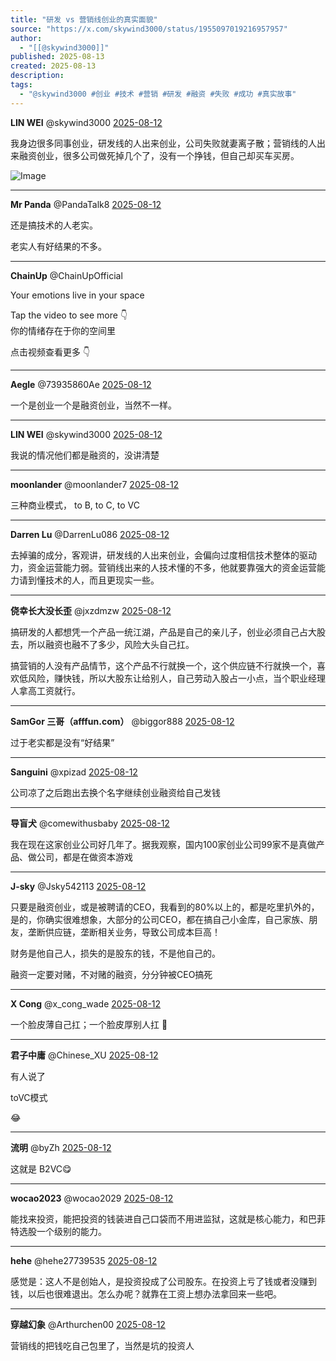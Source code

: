 ```yaml
---
title: "研发 vs 营销线创业的真实面貌"
source: "https://x.com/skywind3000/status/1955097019216957957"
author:
  - "[[@skywind3000]]"
published: 2025-08-13
created: 2025-08-13
description:
tags:
  - "@skywind3000 #创业 #技术 #营销 #研发 #融资 #失败 #成功 #真实故事"
---
```

**LIN WEI** @skywind3000 [2025-08-12](https://x.com/skywind3000/status/1955097019216957957)

我身边很多同事创业，研发线的人出来创业，公司失败就妻离子散；营销线的人出来融资创业，很多公司做死掉几个了，没有一个挣钱，但自己却买车买房。

![Image](https://pbs.twimg.com/media/GyHmXsraEAUx4dy?format=jpg&name=large)

---

**Mr Panda** @PandaTalk8 [2025-08-12](https://x.com/PandaTalk8/status/1955123199479525858)

还是搞技术的人老实。

老实人有好结果的不多。

---

**ChainUp** @ChainUpOfficial

Your emotions live in your space

Tap the video to see more 👇  
你的情绪存在于你的空间里

点击视频查看更多 👇

---

**Aegle** @73935860Ae [2025-08-12](https://x.com/73935860Ae/status/1955098500955316357)

一个是创业一个是融资创业，当然不一样。

---

**LIN WEI** @skywind3000 [2025-08-12](https://x.com/skywind3000/status/1955099446347436100)

我说的情况他们都是融资的，没讲清楚

---

**moonlander** @moonlander7 [2025-08-12](https://x.com/moonlander7/status/1955106390982398378)

三种商业模式， to B, to C, to VC

---

**Darren Lu** @DarrenLu086 [2025-08-12](https://x.com/DarrenLu086/status/1955133472328298658)

去掉骗的成分，客观讲，研发线的人出来创业，会偏向过度相信技术整体的驱动力，资金运营能力弱。营销线出来的人技术懂的不多，他就要靠强大的资金运营能力请到懂技术的人，而且更现实一些。

---

**侥幸长大没长歪** @jxzdmzw [2025-08-12](https://x.com/jxzdmzw/status/1955280697200984277)

搞研发的人都想凭一个产品一统江湖，产品是自己的亲儿子，创业必须自己占大股去，所以融资也融不了多少，风险大头自己扛。

搞营销的人没有产品情节，这个产品不行就换一个，这个供应链不行就换一个，喜欢低风险，赚快钱，所以大股东让给别人，自己劳动入股占一小点，当个职业经理人拿高工资就行。

---

**SamGor 三哥（afffun.com）** @biggor888 [2025-08-12](https://x.com/biggor888/status/1955134103814279279)

过于老实都是没有“好结果”

---

**Sanguini** @xpizad [2025-08-12](https://x.com/xpizad/status/1955100226525790640)

公司凉了之后跑出去换个名字继续创业融资给自己发钱

---

**导盲犬** @comewithusbaby [2025-08-12](https://x.com/comewithusbaby/status/1955113521370501519)

我在现在这家创业公司好几年了。据我观察，国内100家创业公司99家不是真做产品、做公司，都是在做资本游戏

---

**J-sky** @Jsky542113 [2025-08-12](https://x.com/Jsky542113/status/1955311984255361497)

只要是融资创业，或是被聘请的CEO，我看到的80%以上的，都是吃里扒外的，是的，你确实很难想象，大部分的公司CEO，都在搞自己小金库，自己家族、朋友，垄断供应链，垄断相关业务，导致公司成本巨高！

财务是他自己人，损失的是股东的钱，不是他自己的。

融资一定要对赌，不对赌的融资，分分钟被CEO搞死

---

**X Cong** @x\_cong\_wade [2025-08-12](https://x.com/x_cong_wade/status/1955126836612174126)

一个脸皮薄自己扛；一个脸皮厚别人扛 👻

---

**君子中庸** @Chinese\_XU [2025-08-12](https://x.com/Chinese_XU/status/1955175902981263632)

有人说了

toVC模式

😂

---

**流明** @byZh [2025-08-12](https://x.com/byZh/status/1955119366472683775)

这就是 B2VC😋

---

**wocao2023** @wocao2029 [2025-08-12](https://x.com/wocao2029/status/1955105652218663344)

能找来投资，能把投资的钱装进自己口袋而不用进监狱，这就是核心能力，和巴菲特选股一个级别的能力。

---

**hehe** @hehe27739535 [2025-08-12](https://x.com/hehe27739535/status/1955140930450726915)

感觉是：这人不是创始人，是投资投成了公司股东。在投资上亏了钱或者没赚到钱，以后也很难退出。怎么办呢？就靠在工资上想办法拿回来一些吧。

---

**穿越幻象** @Arthurchen00 [2025-08-12](https://x.com/Arthurchen00/status/1955164009759641618)

营销线的把钱吃自己包里了，当然是坑的投资人